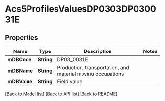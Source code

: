 # Acs5ProfilesValuesDP0303DP030031E

## Properties
Name | Type | Description | Notes
------------ | ------------- | ------------- | -------------
**mDBCode** | **String** | DP03_0031E | 
**mDBName** | **String** | Production, transportation, and material moving occupations | 
**mDBValue** | **String** | Field value | 

[[Back to Model list]](../README.md#documentation-for-models) [[Back to API list]](../README.md#documentation-for-api-endpoints) [[Back to README]](../README.md)


